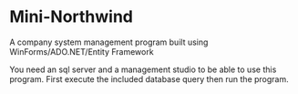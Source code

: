 # Mini-Northwind
A company system management program built using WinForms/ADO.NET/Entity Framework

You need an sql server and a management studio to be able to use this program. First execute the included database query then run the program.
